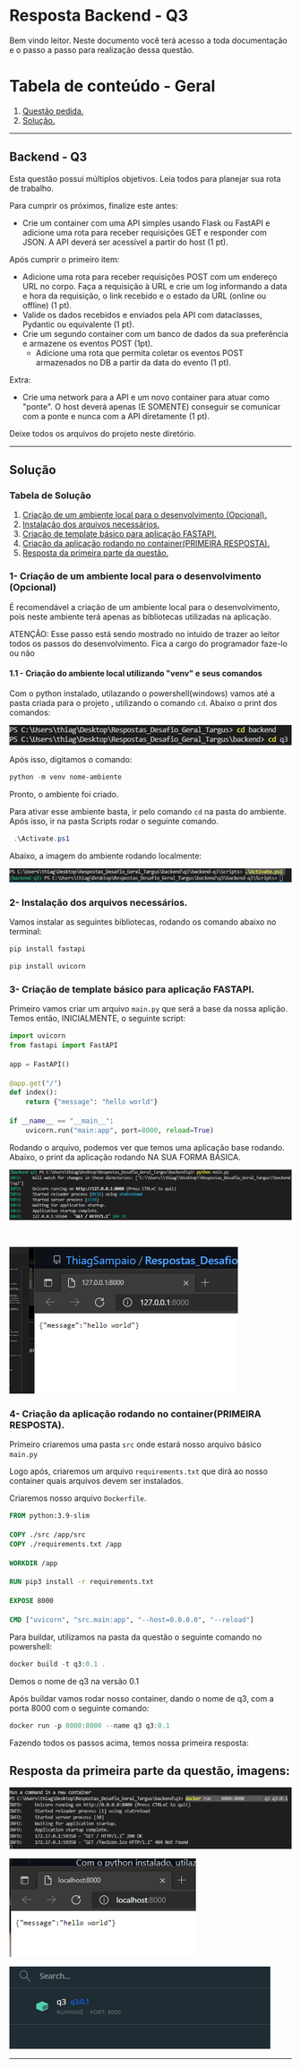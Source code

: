 # Resposta Backend - Q3

Bem vindo leitor. Neste documento você terá acesso a toda documentação e o passo a passo para realização dessa questão.

# Tabela de conteúdo - Geral

1. [ Questão pedida. ](#desc)
2. [ Solução. ](#usage)

---

<a name="desc"></a>
<h2> Backend - Q3 </h2>

Esta questão possui múltiplos objetivos. Leia todos para planejar sua rota de trabalho.

Para cumprir os próximos, finalize este antes:

- Crie um container com uma API simples usando Flask ou FastAPI e adicione uma rota para receber requisições GET e responder com JSON. A API deverá ser acessível a partir do host (1 pt).

Após cumprir o primeiro item:

- Adicione uma rota para receber requisições POST com um endereço URL no corpo. Faça a requisição à URL e crie um log informando a data e hora da requisição, o link recebido e o estado da URL (online ou offline) (1 pt).
- Valide os dados recebidos e enviados pela API com dataclasses, Pydantic ou equivalente (1 pt).
- Crie um segundo container com um banco de dados da sua preferência e armazene os eventos POST (1pt).
  - Adicione uma rota que permita coletar os eventos POST armazenados no DB a partir da data do evento (1 pt).

Extra:

- Crie uma network para a API e um novo container para atuar como "ponte". O host deverá apenas (E SOMENTE) conseguir se comunicar com a ponte e nunca com a API diretamente (1 pt).

Deixe todos os arquivos do projeto neste diretório.

---

<a name="usage"></a>
<h2>Solução</h2>

<h3> Tabela de Solução</h3>

1. [ Criação de um ambiente local para o desenvolvimento (Opcional). ](#1)
2. [ Instalação dos arquivos necessários. ](#2)
3. [ Criação de template básico para aplicação FASTAPI. ](#3)
4. [ Criação da aplicação rodando no container(PRIMEIRA RESPOSTA). ](#4)
5. [ Resposta da primeira parte da questão. ](#5)


<a name="1"></a>
<h3> 1- Criação de um ambiente local para o desenvolvimento (Opcional) </h3>

É recomendável a criação de um ambiente local para o desenvolvimento, pois neste ambiente terá apenas as bibliotecas utilizadas na aplicação.

ATENÇÃO: Esse passo está sendo mostrado no intuido de trazer ao leitor todos os passos do desenvolvimento. Fica a cargo do programador faze-lo ou não

<h4>1.1 - Criação do ambiente local utilizando "venv" e seus comandos </h4>

Com o python instalado, utilazando o powershell(windows) vamos até a pasta criada para o projeto , utilizando o comando `cd`. Abaixo o print dos comandos:

![Imagem da primeira montagem ](imgs/Q3.1.PNG)

Após isso, digitamos o comando:

```powershell
python -m venv nome-ambiente
```

Pronto, o ambiente foi criado.

Para ativar esse ambiente basta, ir pelo comando `cd` na pasta do ambiente. Após isso, ir na pasta Scripts  rodar o seguinte comando.

```powershell
 .\Activate.ps1
```
Abaixo, a imagem do ambiente rodando localmente:

![Imagem da segunda montagem ](imgs/Q3.2.PNG)

<a name="2"></a>
<h3> 2- Instalação dos arquivos necessários.</h3>

Vamos instalar as seguintes bibliotecas, rodando os comando abaixo no terminal:

```powershell
pip install fastapi
```

```powershell
pip install uvicorn
```

<a name="3"></a>
<h3> 3- Criação de template básico para aplicação FASTAPI.</h3>

Primeiro vamos criar um arquivo `main.py` que será a base da nossa aplição.
Temos então, INICIALMENTE, o seguinte script:

```python
import uvicorn
from fastapi import FastAPI

app = FastAPI()

@app.get("/")
def index():
    return {"message": "hello world"}

if __name__ == "__main__":
    uvicorn.run("main:app", port=8000, reload=True)
```

Rodando o arquivo, podemos ver que temos uma aplicação base rodando. Abaixo, o print da aplicação rodando NA SUA FORMA BÁSICA.

![Imagem da terceira montagem ](imgs/Q3.3.PNG)

<br>

![Imagem da Quarta montagem ](imgs/Q3.4.PNG)

<a name="4"></a>
<h3> 4- Criação da aplicação rodando no container(PRIMEIRA RESPOSTA).</h3>

Primeiro criaremos uma pasta `src` onde estará nosso arquivo básico `main.py`

Logo após, criaremos um arquivo `requirements.txt` que dirá ao nosso container quais arquivos devem ser instalados. 

Criaremos nosso arquivo `Dockerfile`. 

```Dockerfile
FROM python:3.9-slim

COPY ./src /app/src
COPY ./requirements.txt /app

WORKDIR /app

RUN pip3 install -r requirements.txt

EXPOSE 8000

CMD ["uvicorn", "src.main:app", "--host=0.0.0.0", "--reload"]
````

Para buildar, utilizamos na pasta da questão o seguinte comando no powershell:

```powershell
docker build -t q3:0.1 .
```
Demos o nome de q3 na versão 0.1

Após buildar vamos rodar nosso container, dando o nome de q3, com a porta 8000 com o seguinte comando:

```powershell
docker run -p 8000:8000 --name q3 q3:0.1
```
Fazendo todos os passos acima, temos nossa primeira resposta:

<a name="5"></a>
Resposta da primeira parte da questão, imagens:
---
![Imagem da Quinta montagem ](imgs/Q3.5.PNG)

![Imagem da Sexta montagem ](imgs/Q3.6.PNG)

![Imagem da Sétima montagem ](imgs/Q3.7.PNG)

---